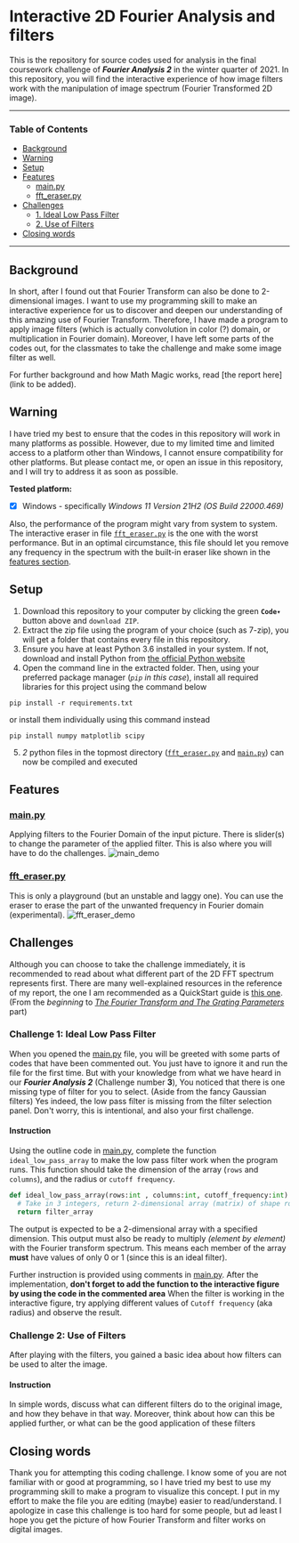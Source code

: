 
# **Interactive 2D Fourier Analysis and filters**

This is the repository for source codes used for analysis in the final coursework challenge of ***Fourier Analysis 2*** in the winter quarter of 2021.
In this repository, you will find the interactive experience of how image filters work with the manipulation of image spectrum (Fourier Transformed 2D image).

------------

### **Table of Contents**

- [Background](#background)
- [Warning](#warning)
- [Setup](#setup)
- [Features](#features)
  - [main.py](#mainpy)
  - [fft_eraser.py](#fft_eraserpy)
- [Challenges](#challenges)
  - [1. Ideal Low Pass Filter](#challenge-1-ideal-low-pass-filter)
  - [2. Use of Filters](#challenge-2-use-of-filters)
- [Closing words](#closing-words)

------------

## **Background**
In short, after I found out that Fourier Transform can also be done to 2-dimensional images. I want to use my programming skill to make an interactive experience for us to discover and deepen our understanding of this amazing use of Fourier Transform. Therefore, I have made a program to apply image filters (which is actually convolution in color (?) domain, or multiplication in Fourier domain). Moreover, I have left some parts of the codes out, for the classmates to take the challenge and make some image filter as well.

For further background and how Math Magic works, read [the report here](link to be added).

## **Warning**
I have tried my best to ensure that the codes in this repository will work in many platforms as possible. However, due to my limited time and limited access to a platform other than Windows, I cannot ensure compatibility for other platforms. But please contact me, or open an issue in this repository, and I will try to address it as soon as possible.

**Tested platform:**
 - [x] Windows - specifically *Windows 11 Version 21H2 (OS Build 22000.469)*

Also, the performance of the program might vary from system to system. 
The interactive eraser in file [`fft_eraser.py`](./fft_eraser.py) is the one with the worst performance. But in an optimal circumstance, this file should let you remove any frequency in the spectrum with the built-in eraser like shown in the [features section](#features).

## **Setup**
1. Download this repository to your computer by clicking the green **`Code▾`** button above and `download ZIP`.
2. Extract the zip file using the program of your choice (such as 7-zip), you will get a folder that contains every file in this repository.
3. Ensure you have at least Python 3.6 installed in your system. If not, download and install Python from [the official Python website](https://www.python.org/downloads/)
4. Open the command line in the extracted folder. Then, using your preferred package manager (*`pip` in this case*), install all required libraries for this project using the command below
```Shell
pip install -r requirements.txt
```
or install them individually using this command instead
```Shell
pip install numpy matplotlib scipy
```
5. *2* python files in the topmost directory ([`fft_eraser.py`](./fft_eraser.py) and [`main.py`](./main.py)) can now be compiled and executed

## **Features**
### [main.py](/main.py)
Applying filters to the Fourier Domain of the input picture. There is slider(s) to change the parameter of the applied filter. 
This is also where you will have to do the challenges.
![main_demo](https://user-images.githubusercontent.com/67893680/151758854-de9ff272-f388-4b2b-b80d-0fb709d41b2a.gif)

### [fft_eraser.py](./fft_eraser.py)
This is only a playground (but an unstable and laggy one).
You can use the eraser to erase the part of the unwanted frequency in Fourier domain (experimental).
![fft_eraser_demo](https://user-images.githubusercontent.com/67893680/151758869-a28c844c-c8ba-4a1a-afeb-048e361d7974.gif)

## **Challenges**
Although you can choose to take the challenge immediately, it is recommended to read about what different part of the 2D FFT spectrum represents first. There are many well-explained resources in the reference of my report, the one I am recommended as a QuickStart guide is [this one](https://thepythoncodingbook.com/2021/08/30/2d-fourier-transform-in-python-and-fourier-synthesis-of-images/). (From the *beginning* to *[The Fourier Transform and The Grating Parameters](https://thepythoncodingbook.com/2021/08/30/2d-fourier-transform-in-python-and-fourier-synthesis-of-images/#:~:text=The%20Fourier%20Transform%20and%20The%20Grating%20Parameters)* part)
### **Challenge 1: Ideal Low Pass Filter**
When you opened the [main.py](/main.py) file, you will be greeted with some parts of codes that have been commented out.
You just have to ignore it and run the file for the first time. But with your knowledge from what we have heard in our ***Fourier Analysis 2*** (Challenge number **3**), You noticed that there is one missing type of filter for you to select. (Aside from the fancy Gaussian filters)
Yes indeed, the low pass filter is missing from the filter selection panel. Don't worry, this is intentional, and also your first challenge.
#### Instruction
Using the outline code in [main.py](/main.py), complete the function `ideal_low_pass_array` to make the low pass filter work when the program runs. 
This function should take the dimension of the array (`rows` and `columns`), and the radius or `cutoff frequency`.
```Python
def ideal_low_pass_array(rows:int , columns:int, cutoff_frequency:int) -> np.ndarray:
  # Take in 3 integers, return 2-dimensional array (matrix) of shape rows × columns
  return filter_array
```

The output is expected to be a 2-dimensional array with a specified dimension. This output must also be ready to multiply *(element by element)* with the Fourier transform spectrum.
This means each member of the array **must** have values of only 0 or 1 (since this is an ideal filter).

Further instruction is provided using comments in [main.py](/main.py).
After the implementation, **don't forget to add the function to the interactive figure by using the code in the commented area**
When the filter is working in the interactive figure, try applying different values of `Cutoff frequency` (aka radius) and observe the result.

### **Challenge 2: Use of Filters**
After playing with the filters, you gained a basic idea about how filters can be used to alter the image.
#### Instruction
In simple words, discuss what can different filters do to the original image, and how they behave in that way. Moreover, think about how can this be applied further, or what can be the good application of these filters
## **Closing words**
Thank you for attempting this coding challenge. I know some of you are not familiar with or good at programming, so I have tried my best to use my programming skill to make a program to visualize this concept.
I put in my effort to make the file you are editing (maybe) easier to read/understand. I apologize in case this challenge is too hard for some people, but ad least I hope you get the picture of how Fourier Transform and filter works on digital images.
